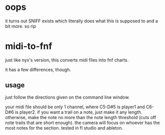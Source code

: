 # oops

it turns out SNIFF exists which literally does what this is supposed to and a bit more. so rip

# midi-to-fnf

just like nyx's version, this converts midi files into fnf charts.

it has a few differences, though.



## usage

just follow the directions given on the command line window.

your midi file should be only 1 channel, where C5-D#5 is player1 and C6-D#6 is player2.
if you want a trail on a note, just make it any length. otherwise, make the note no more than the note length threshold
(cuts off note trails that are short enough).
the camera will focus on whoever has the most notes for the section.
tested in fl studio and ableton.
